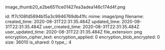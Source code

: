 image_thumb20_e2be6511ce01427ea3adea146c174d4f.png

id: ff7c108fd5894b15a3c9946769db41fc
mime: image/png
filename: 
created_time: 2020-08-31T22:31:35.484Z
updated_time: 2020-08-31T22:31:35.484Z
user_created_time: 2020-08-31T22:31:35.484Z
user_updated_time: 2020-08-31T22:31:35.484Z
file_extension: png
encryption_cipher_text: 
encryption_applied: 0
encryption_blob_encrypted: 0
size: 36010
is_shared: 0
type_: 4
